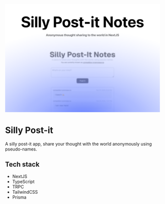 ![What is This](screenshot.png)

# Silly Post-it
A silly post-it app, share your thought with the world anonymously using pseudo-names.

## Tech stack
- NextJS
- TypeScript
- TRPC
- TailwindCSS
- Prisma